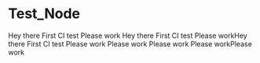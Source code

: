 # Test_Node
Hey there First CI test
Please work
Hey there First CI test
Please workHey there First CI test
Please work
Please work Please work Please workPlease work